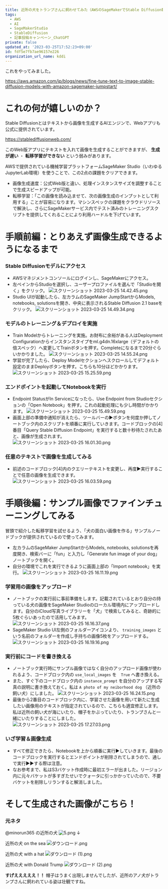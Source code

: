 ```yaml
---
title: 近所の犬をトランプさんに飼わせてみた（AWSのSageMakerでStable Diffusion転移学習）
tags:
  - AWS
  - AI
  - SageMakerStudio
  - StableDiffusion
  - 記事投稿キャンペーン_ChatGPT
private: false
updated_at: '2023-03-25T17:52:23+09:00'
id: fdf5e7fb7ae96157e226
organization_url_name: kddi
---
```

これをやってみました。

https://aws.amazon.com/jp/blogs/news/fine-tune-text-to-image-stable-diffusion-models-with-amazon-sagemaker-jumpstart/


# これの何が嬉しいのか？

Stable Diffusionとはテキストから画像を生成するAIエンジンで、Webアプリも公式に提供されています。

https://stablediffusionweb.com/

このWeb版アプリにテキストを入れて画像を生成することができますが、 **生成が遅い** ・ **転移学習ができない** という弱みがあります。

AWSで提供されている機械学習プラットフォームSageMaker Studio（いわゆるJupyterLab環境）を使うことで、この2点の課題をクリアできます。
- 画像生成速度：公式Web版と違い、処理インスタンスサイズを調整することで生成スピードアップが可能。
- 転移学習：「この画像を読み込ませて、次の画像生成のインプットとして利用する」ことが容易になります。マシンスペックの課題をクラウドリソースで解決し、さらにSageMakerサービス内でテスト済みのトレーニングスクリプトを提供してくれることにより利用ハードルを下げています。


# 手順前編：とりあえず画像生成できるようになるまで

### Stable Diffusionモデルにアクセス

- AWSマネジメントコンソールにログインし、SageMakerにアクセス。
- 左ペインからStudioを選択し、ユーザープロファイルを選んで「Studioを開く」をクリック。
![スクリーンショット 2023-03-25 14.42.45.png](https://qiita-image-store.s3.ap-northeast-1.amazonaws.com/0/1633856/0d85fb8f-f343-bb3d-14aa-a4687db17a55.png)
- Studio UIが起動したら、左カラムのSageMaker JumpStartからModels, notebooks, solutionsを開き、中央に表示されるStable Diffusion 2.1 baseをクリック。
![スクリーンショット 2023-03-25 14.49.34.png](https://qiita-image-store.s3.ap-northeast-1.amazonaws.com/0/1633856/68fcb6dd-f2d5-b721-e0b8-9878399fb6b9.png)

### モデルのトレーニング＆デプロイを実施

- Train Modelからトレーニングを実施。お財布に余裕がある人はDeployment Configurationからインスタンスタイプをml.g4dn.16xlarge（デフォルトの倍スペック）へ変更してTrainボタンを押す。Completeになるまで20分ぐらいかかりました。
![スクリーンショット 2023-03-25 14.55.24.png](https://qiita-image-store.s3.ap-northeast-1.amazonaws.com/0/1633856/99b711e1-abfb-3100-c3d6-68851d83a5b9.png)
- 学習が完了したら、Deploy Modelセクションへスクロールしてデフォルト設定のままDeployボタンを押す。こちらも10分ほどかかります。
![スクリーンショット 2023-03-25 15.25.59.png](https://qiita-image-store.s3.ap-northeast-1.amazonaws.com/0/1633856/ca12390f-f975-3519-3ed4-95568ad1aa12.png)

### エンドポイントを起動してNotebookを実行

- Endpoint StatusがIn Serviceになったら、Use Endpoint from Studioセクションの「Open Notebook」を押す。これの起動処理にも少し時間がかかります。
![スクリーンショット 2023-03-25 15.49.59.png](https://qiita-image-store.s3.ap-northeast-1.amazonaws.com/0/1633856/08b8b5f2-001c-d7cc-05ac-782211cad8a1.png)
- 画面上部の準備中通知が消えたら、ツールバーの▶︎ボタンを何度か押してノートブック内のスクリプトを順番に実行していきます。コードブロックの[4]番目「Query Stable Diffusion Endpoint」を実行すると数十秒待たされたあと、画像が生成されます。
![スクリーンショット 2023-03-25 16.01.30.png](https://qiita-image-store.s3.ap-northeast-1.amazonaws.com/0/1633856/1b19fe34-d796-6140-f343-23b6c887a525.png)

### 任意のテキストで画像を生成してみる

- 前述のコードブロック[4]内のクエリーテキストを変更し、再度▶︎実行することで任意の画像を生成できます。
![スクリーンショット 2023-03-25 16.03.59.png](https://qiita-image-store.s3.ap-northeast-1.amazonaws.com/0/1633856/396fd701-a9f4-100c-633c-af8f98dd5623.png)


# 手順後編：サンプル画像でファインチューニングしてみる

冒頭で紹介した転移学習を試せるよう、「犬の面白い画像を作る」サンプルノードブックが提供されているので使ってみます。

- 左カラムのSageMaker JumpStartからModels, notebooks, solutionsを再度開き、検索バーに「fun」と入力し「Generate fun image of your dog」ノートブックを開く。
- 自分の環境でこれを実行できるように画面上部の「Import notebook」を実行。
![スクリーンショット 2023-03-25 16.11.19.png](https://qiita-image-store.s3.ap-northeast-1.amazonaws.com/0/1633856/4d0baec5-5a55-fdb0-5634-1950d80c28e1.png)

### 学習用の画像をアップロード

- ノートブックの実行前に事前準備をします。記載されているとおり自分の持っている犬の画像をSageMaker Studioのローカル環境内にアップロードします。自分のiCloud写真ライブラリーを「犬」で検索してみると、奇跡的に5枚ぐらいあったので活用してみます。
![スクリーンショット 2023-03-25 16.16.37.png](https://qiita-image-store.s3.ap-northeast-1.amazonaws.com/0/1633856/9bee819b-8a8c-123f-584d-840646ac95be.png)
- SageMaker Studio UI左側のフォルダーアイコンより、 `training_images` という名前のフォルダーを作成し手持ちの画像5枚をアップロードする。
![スクリーンショット 2023-03-25 16.19.16.png](https://qiita-image-store.s3.ap-northeast-1.amazonaws.com/0/1633856/72e16c17-7121-6c5e-6767-d5c3c511d75b.png)

### 実行前にコードを書き換える

- ノートブック実行時にサンプル画像ではなく自分のアップロード画像が使われるよう、コードブロック内の `use_local_images` を　`True` へ書き換える。
- また、すぐ下のコードブロック内の `instance_prompt` を自分のアップする写真の説明に書き換えておく。私は `A photo of my neiborhood dog` （近所の飼い犬）にしました。
![スクリーンショット 2023-03-25 16.24.15.png](https://qiita-image-store.s3.ap-northeast-1.amazonaws.com/0/1633856/16729f0b-e768-b979-8e4c-6e6b7f1e2300.png)
- 最後から2番目のコードブロック内に、学習させた画像を用いて新たに生成したい画像用のテキストが指定されているので、こちらも適宜修正します。私は近所の飼い犬が海にいたり、帽子をかぶっていたり、トランプさんと一緒にいたりすることにしました。
![スクリーンショット 2023-03-25 17.27.03.png](https://qiita-image-store.s3.ap-northeast-1.amazonaws.com/0/1633856/226d0515-e38e-fa95-b73f-2d7300852259.png)

### いざ学習＆画像生成

- すべて修正できたら、Notebookを上から順番に実行▶︎していきます。最後のコードブロックを実行するとエンドポイントが削除されてしまうので、通しで実行▶︎▶︎する際は注意。
- なお参考まで、私はS3バケット作成時に最初エラーが出ました。リージョン内に元々バケットが多すぎたせいでクォータに引っかかっていたので、不要バケットを削除しリランすると解消しました。

# そして生成された画像がこちら！

### 元ネタ

@minorun365 の近所の犬
![5.png](https://qiita-image-store.s3.ap-northeast-1.amazonaws.com/0/1633856/97ff72a5-4b1d-c737-bd93-d27251eb8a65.png)
↓

近所の犬 on the sea
![ダウンロード.png](https://qiita-image-store.s3.ap-northeast-1.amazonaws.com/0/1633856/5a25c130-3360-e19d-5d77-273a95565763.png)

近所の犬 with a hat
![ダウンロード (1).png](https://qiita-image-store.s3.ap-northeast-1.amazonaws.com/0/1633856/41d3d60f-fab6-b7c6-1857-22ad0471a15e.png)

近所の犬 with Donald Trump
![ダウンロード (2).png](https://qiita-image-store.s3.ap-northeast-1.amazonaws.com/0/1633856/8c919d1b-dfff-a288-5335-7f1047f0d353.png)

**すげえええええ！！**
帽子はうまく出現しませんでしたが、近所のアノ犬がトランプさんに飼われている姿は壮観ですね。
